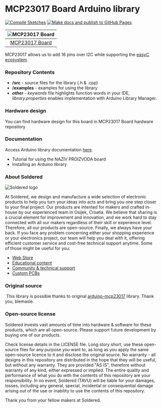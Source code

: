 # MCP23017 Board Arduino library

[![Compile Sketches](https://github.com/e-radionicacom/Soldered-MCP23017-Arduino-Library/actions/workflows/compile_test.yml/badge.svg?branch=dev)](https://github.com/e-radionicacom/Soldered-MCP23017-Arduino-Library/actions/workflows/compile_test.yml)
[![Make docs and publish to GitHub Pages](https://github.com/e-radionicacom/Soldered-MCP23017-Arduino-Library/actions/workflows/make_docs.yml/badge.svg?branch=dev)](https://github.com/e-radionicacom/Soldered-MCP23017-Arduino-Library/actions/workflows/make_docs.yml)

| ![MCP23017 Board](https://upload.wikimedia.org/wikipedia/commons/8/8f/Example_image.svg)        |
| :---------------------------------------------------------------------------------------------: |
| [MCP23017 Board](https://www.solde.red/SKU)                                                     |

MCP23017 allows us to add 16 pins over I2C while supporting the [easyC ecosystem](https://www.soldered.com/easyC). 

### Repository Contents
- **/src** - source files for the library (.h & .cpp)
- **/examples** - examples for using the library
- ***other*** - *keywords* file highlights function words in your IDE, *library.properties* enables implementation with Arduino Library Manager.

### Hardware design
You can find hardware design for this board in MCP23017 Board hardware repository

### Documentation

Access Arduino library documentation [here](https://e-radionicacom.github.io/Soldered-MCP23017-Arduino-Library/).

- Tutorial for using the NAZIV PROIZVODA board
- Installing an Arduino library

### About Soldered
![Soldered logo](https://raw.githubusercontent.com/e-radionicacom/Soldered-MCP23017-Arduino-Library/dev/extras/Logo%20horizontal-2.svg)

At Soldered, we design and manufacture a wide selection of electronic products to help you turn your ideas into acts and bring you one step closer to your final project. Our products are intented for makers and crafted in-house by our experienced team in Osijek, Croatia. We believe that sharing is a crucial element for improvement and innovation, and we work hard to stay connected with all our makers regardless of their skill or experience level. Therefore, all our products are open-source. Finally, we always have your back. If you face any problem concerning either your shopping experience or your electronics project, our team will help you deal with it, offering efficient customer service and cost-free technical support anytime. Some of those might be useful for you:

- [Web Store](https://www.soldered.com)
- [Educational content](https://learn.soldered.com)
- [Community & technical support](https://community.soldered.com)
- [Custom PCBs](https://pcb.soldered.com)

### Original source
​
This library is possible thanks to original [arduino-mcp23017](https://github.com/blemasle/arduino-mcp23017) library. Thank you, blemasle. 

### Open-source license
Soldered invests vast amounts of time into hardware & software for these products, which are all open-source. Please support future development by buying one of our products. 

Check license details in the LICENSE file. Long story short, use these open-source files for any purpose you want to, as long as you apply the same open-source licence to it and disclose the original source. No warranty - all designs in this repository are distributed in the hope that they will be useful, but without any warranty. They are provided "AS IS", therefore without warranty of any kind, either expressed or implied. The entire quality and performance of what you do with the contents of this repository are your responsibility. In no event, Soldered (TAVU) will be liable for your damages, losses, including any general, special, incidental or consequential damage arising out of the use or inability to use the contents of this repository. 

Thank you from your fellow makers at Soldered.

